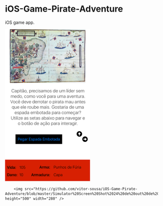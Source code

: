 # iOS-Game-Pirate-Adventure
iOS game app.


<p align="left">
        <img src="https://github.com/vitor-sousa/iOS-Game-Pirate-Adventure/blob/master/Simulator%20Screen%20Shot%2024%20de%20out%20de%202016%2015.52.05.png" height="500" width="280" />

        <img src="https://github.com/vitor-sousa/iOS-Game-Pirate-Adventure/blob/master/Simulator%20Screen%20Shot%2024%20de%20out%20de%202016%2015.52.42.png" height="500" width="280" />

</p>

